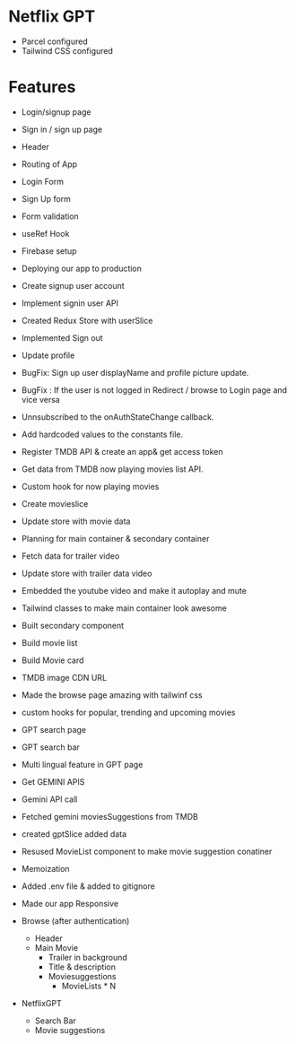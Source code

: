 # Netflix GPT

- Parcel configured
- Tailwind CSS configured

# Features

- Login/signup page
- Sign in / sign up page
- Header
- Routing of App
- Login Form
- Sign Up form
- Form validation
- useRef Hook
- Firebase setup
- Deploying our app to production
- Create signup user account
- Implement signin user API
- Created Redux Store with userSlice
- Implemented Sign out
- Update profile
- BugFix: Sign up user displayName and profile picture update.
- BugFix : If the user is not logged in Redirect / browse to Login page and vice versa
- Unnsubscribed to the onAuthStateChange callback.
- Add hardcoded values to the constants file.
- Register TMDB API & create an app& get access token
- Get data from TMDB now playing movies list API.
- Custom hook for now playing movies
- Create movieslice
- Update store with movie data
- Planning for main container & secondary container
- Fetch data for trailer video
- Update store with trailer data video
- Embedded the youtube video and make it autoplay and mute
- Tailwind classes to make main container look awesome
- Built secondary component
- Build movie list
- Build Movie card
- TMDB image CDN URL
- Made the browse page amazing with tailwinf css
- custom hooks for popular, trending and upcoming movies
- GPT search page
- GPT search bar
- Multi lingual feature in GPT page
- Get GEMINI APIS
- Gemini API call
- Fetched gemini moviesSuggestions from TMDB
- created gptSlice added data
- Resused MovieList component to make movie suggestion conatiner
- Memoization
- Added .env file & added to gitignore
- Made our app Responsive

- Browse (after authentication)

  - Header
  - Main Movie
    - Trailer in background
    - Title & description
    - Moviesuggestions
      - MovieLists \* N

- NetflixGPT
  - Search Bar
  - Movie suggestions
